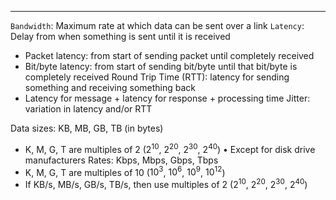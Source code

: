 ***
`Bandwidth`: Maximum rate at which data can be sent over a link
`Latency`: Delay from when something is sent until it is received
* Packet latency: from start of sending packet until completely received
* Bit/byte latency: from start of sending bit/byte until that bit/byte is completely received
Round Trip Time (RTT): latency for sending something and receiving something back
* Latency for message + latency for response + processing time
Jitter: variation in latency and/or RTT

Data sizes: KB, MB, GB, TB (in bytes) 
* K, M, G, T are multiples of 2  ($2^{10}$, $2^{20}$, $2^{30}$, $2^{40}$) • Except for disk drive manufacturers 
Rates: Kbps, Mbps, Gbps, Tbps 
* K, M, G, T are multiples of 10 ($10^3$, $10^6$, $10^9$, $10^{12}$) 
* If KB/s, MB/s, GB/s, TB/s, then use multiples of 2 ($2^{10}$, $2^{20}$, $2^{30}$, $2^{40}$)
